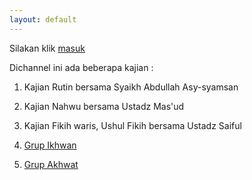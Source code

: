 ```yaml
---
layout: default
---
```


Silakan klik [masuk](https://t.me/Madinahsalam)

Dichannel ini ada beberapa kajian :
1. Kajian Rutin bersama Syaikh Abdullah  Asy-syamsan 
2. Kajian Nahwu bersama Ustadz Mas'ud
3. Kajian Fikih waris, Ushul Fikih bersama Ustadz Saiful

1. [Grup Ikhwan](https://t.me/madinahsalamikhwan)
2. [Grup Akhwat](https://t.me/madinahsalamakhwat)
